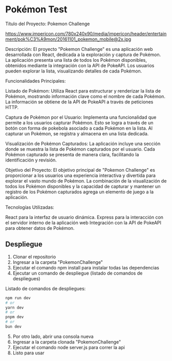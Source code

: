 # Pokémon Test

Título del Proyecto: Pokemon Challenge

https://www.impericon.com/780x240x90/media/impericon/header/entertainment/pok%C3%A9mon/20161101_pokemon_mobile@2x.jpg

Descripción:
El proyecto "Pokemon Challenge" es una aplicación web desarrollada con React, dedicada a la exploración y captura de Pokémon. La aplicación presenta una lista de todos los Pokémon disponibles, obtenidos mediante la integración con la API de PokeAPI. Los usuarios pueden explorar la lista, visualizando detalles de cada Pokémon.

Funcionalidades Principales:

Listado de Pokémon:
Utiliza React para estructurar y renderizar la lista de Pokémon, mostrando información clave como el nombre de cada Pokémon.
La información se obtiene de la API de PokeAPI a través de peticiones HTTP.

Captura de Pokémon por el Usuario:
Implementa una funcionalidad que permite a los usuarios capturar Pokémon. Esto se logra a través de un botón con forma de pokebola asociado a cada Pokémon en la lista.
Al capturar un Pokémon, se registra y almacena en una lista dedicada.


Visualización de Pokémon Capturados:
La aplicación incluye una sección donde se muestra la lista de Pokémon capturados por el usuario.
Cada Pokémon capturado se presenta de manera clara, facilitando la identificación y revisión.

Objetivo del Proyecto:
El objetivo principal de "Pokemon Challenge" es proporcionar a los usuarios una experiencia interactiva y divertida para explorar el vasto mundo de Pokémon. La combinación de la visualización de todos los Pokémon disponibles y la capacidad de capturar y mantener un registro de los Pokémon capturados agrega un elemento de juego a la aplicación.

Tecnologías Utilizadas:

React para la interfaz de usuario dinámica.
Express para la interacción con el servidor interno de la aplicación web
Integración con la API de PokeAPI para obtener datos de Pokémon.


## Despliegue

1. Clonar el repositorio
2. Ingresar a la carpeta "PokemonChallenge"
3. Ejecutar el comando npm install para instalar todas las dependencias
4. Ejecutar un comando de despliegue (listado de comandos de despliegues) 

Listado de comandos de despliegues:
```bash
npm run dev
# or
yarn dev
# or
pnpm dev
# or
bun dev
```
5. Por otro lado, abrir una consola nueva
6. Ingresar a la carpeta clonada "PokemonChallenge"
7. Ejecutar el comando node server.js para correr la api
8. Listo para usar 